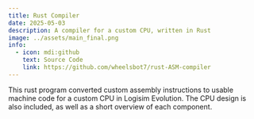 ```yaml
---
title: Rust Compiler
date: 2025-05-03
description: A compiler for a custom CPU, written in Rust
image: ../assets/main_final.png
info:
  - icon: mdi:github
    text: Source Code
    link: https://github.com/wheelsbot7/rust-ASM-compiler
---
```


This rust program converted custom assembly instructions to usable machine code
for a custom CPU in Logisim Evolution. The CPU design is also included, as well
as a short overview of each component.
